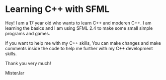 # Learning C++ with SFML

Hey! I am a 17 year old who wants to learn C++ and moderen C++.
I am learning the basics and I am using SFML 2.4 to make some small simple programs and games.

If you want to help me with my C++ skills, You can make changes and make comments inside the code to help me further with my C++ development skills.

Thank you very much!

MisterJar

